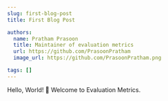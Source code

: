 ```yaml
---
slug: first-blog-post
title: First Blog Post

authors:
  name: Pratham Prasoon
  title: Maintainer of evaluation metrics
  url: https://github.com/PrasoonPratham
  image_url: https://github.com/PrasoonPratham.png

tags: []
---
```


Hello, World! 👋 Welcome to Evaluation Metrics.
